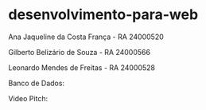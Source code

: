 # desenvolvimento-para-web

Ana Jaqueline da Costa França - RA 24000520

Gilberto Belizário de Souza - RA 24000566

Leonardo Mendes de Freitas - RA 24000528

Banco de Dados: 

Video Pitch: 
